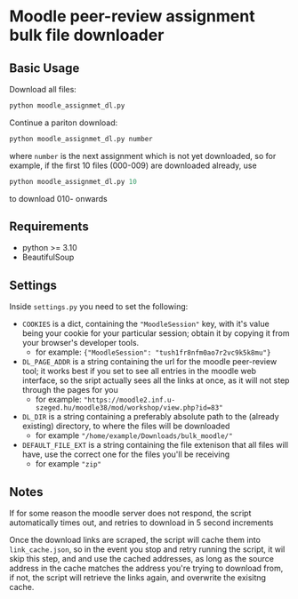 # Moodle peer-review assignment bulk file downloader

## Basic Usage

Download all files:

```python
python moodle_assignmet_dl.py

```

Continue a pariton download:

```python
python moodle_assignmet_dl.py number
```

where `number` is the next assignment which is not yet downloaded, so for
example, if the first 10 files (000-009) are downloaded already, use

```python
python moodle_assignmet_dl.py 10
```

to download 010- onwards

## Requirements

- python >= 3.10
- BeautifulSoup

## Settings

Inside `settings.py` you need to set the following:

- `COOKIES` is a dict, containing the `"MoodleSession"` key, with it's value
  being your cookie for your particular session; obtain it by copying it from
  your browser's developer tools.
  - for example: `{"MoodleSession": "tush1fr8nfm0ao7r2vc9k5k8mu"}`
- `DL_PAGE_ADDR` is a string containing the url for the moodle peer-review tool;
  it works best if you set to see all entries in the moodle web interface,
  so the sript actually sees all the links at once, as it will not step
  through the pages for you
  - for example: `"https://moodle2.inf.u-szeged.hu/moodle38/mod/workshop/view.php?id=83"`
- `DL_DIR` is a string containing a preferably absolute path to the (already
  existing) directory, to where the files will be downloaded
  - for example `"/home/example/Downloads/bulk_moodle/"`
- `DEFAULT_FILE_EXT` is a string containing the file extenison that all files
  will have, use the correct one for the files you'll be receiving
  - for example `"zip"`

## Notes

If for some reason the moodle server does not respond, the script automatically
times out, and retries to download in 5 second increments

Once the download links are scraped, the script will cache them into `link_cache.json`,
so in the event you stop and retry running the script, it wil skip this step, and
and use the cached addresses, as long as the source address in the cache matches
the address you're trying to download from, if not, the script will retrieve the
links again, and overwrite the exisitng cache.
